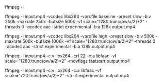 ffmpeg -i

ffmpeg -i input.mp4 -vcodec libx264 -vprofile baseline -preset slow -b:v 250k -maxrate 250k -bufsize 500k -vf scale="1280:trunc(ow/a/2)*2" -threads 0 -acodec aac -strict experimental -b:a 128k output.mp4

ffmpeg -i input.mp4 -vcodec libx264 -vprofile high -preset slow -b:v 500k -maxrate 500k -bufsize 1000k -vf scale="1280:trunc(ow/a/2)*2" -threads 0 -acodec aac -strict experimental -b:a 128k output.mp4

ffmpeg -i input.mp4 -c:v libx264 -crf 22 -c:a libfaac -vf scale="1280:trunc(ow/a/2)*2" -movflags faststart output.mp4

ffmpeg -i input.mp4 -c:v libx264 -c:a libfaac -vf scale="720:trunc(ow/a/2)*2" -strict experimental output.mp4
